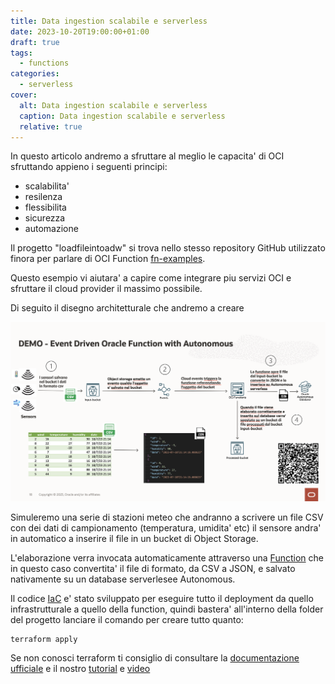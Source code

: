 ```yaml
---
title: Data ingestion scalabile e serverless
date: 2023-10-20T19:00:00+01:00
draft: true
tags:
  - functions
categories:
  - serverless
cover:
  alt: Data ingestion scalabile e serverless
  caption: Data ingestion scalabile e serverless
  relative: true
---
```



In questo articolo andremo a sfruttare al meglio le capacita' di OCI sfruttando appieno i seguenti principi:

* scalabilita'
* resilenza
* flessibilita
* sicurezza
* automazione

Il progetto "loadfileintoadw" si trova nello stesso repository GitHub utilizzato finora per parlare di OCI Function [fn-examples](https://github.com/enricopesce/fn-examples/tree/main/loadfileintoadw).

Questo esempio vi aiutara' a capire come integrare piu servizi OCI e sfruttare il cloud provider il massimo possibile.

Di seguito il disegno architetturale che andremo a creare

![Architettura del progetto](https://github.com/enricopesce/fn-examples/blob/main/loadfileintoadw/architecture.png "Architettura")

Simuleremo una serie di stazioni meteo che andranno a scrivere un file CSV con dei dati di campionamento (temperatura, umidita' etc) il sensore andra' in automatico a inserire il file in un bucket di Object Storage.

L'elaborazione verra invocata automaticamente attraverso una [Function](https://github.com/enricopesce/fn-examples/blob/main/loadfileintoadw/func.py) che in questo caso convertita' il file di formato, da CSV a JSON, e salvato nativamente su un database serverlesee Autonomous.

Il codice [IaC](https://github.com/enricopesce/fn-examples/blob/main/loadfileintoadw/infrastructure.tf) e' stato sviluppato per eseguire tutto il deployment da quello infrastrutturale a quello della function, quindi bastera' all'interno della folder del progetto lanciare il comando per creare tutto quanto:

```console
terraform apply
```

Se non conosci terraform ti consiglio di consultare la [documentazione ufficiale](https://registry.terraform.io/providers/oracle/oci/latest/docs) e il nostro [tutorial](https://docs.oracle.com/en-us/iaas/developer-tutorials/tutorials/tf-simple-infrastructure/01-summary.htm) e [video](https://www.youtube.com/watch?v=MjmikFgvKvI)
